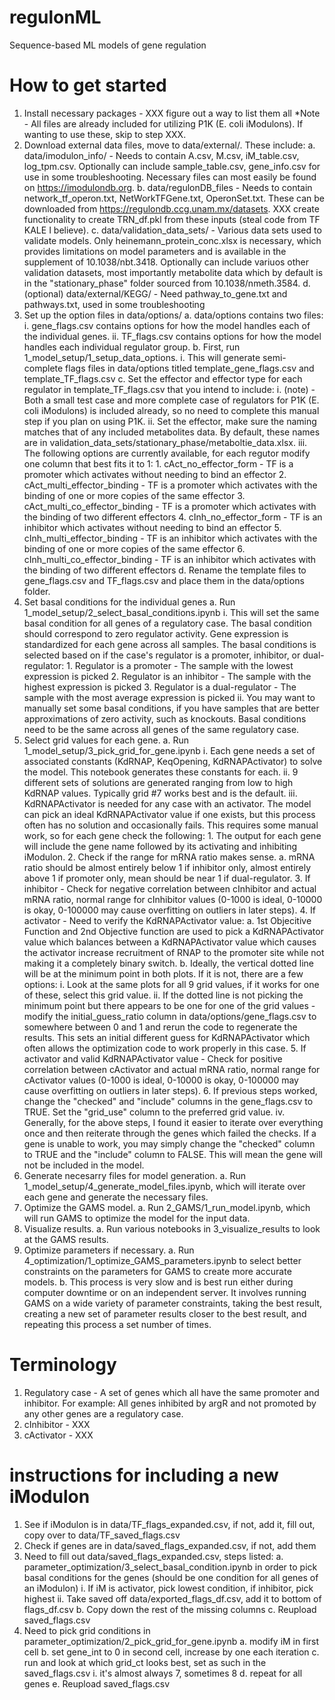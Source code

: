 # regulonML
Sequence-based ML models of gene regulation

# How to get started
1. Install necessary packages - XXX figure out a way to list them all
*Note - All files are already included for utilizing P1K (E. coli iModulons). If wanting to use these, skip to step XXX.
2. Download external data files, move to data/external/. These include:
    a. data/imodulon_info/ - Needs to contain A.csv, M.csv, iM_table.csv, log_tpm.csv. Optionally can include sample_table.csv, gene_info.csv for use in some troubleshooting. Necessary files can most easily be found on https://imodulondb.org.
    b. data/regulonDB_files - Needs to contain network_tf_operon.txt, NetWorkTFGene.txt, OperonSet.txt. These can be downloaded from https://regulondb.ccg.unam.mx/datasets. XXX create functionality to create TRN_df.pkl from these inputs (steal code from TF KALE I believe).
    c. data/validation_data_sets/ - Various data sets used to validate models. Only heinemann_protein_conc.xlsx is necessary, which provides limitations on model parameters and is available in the supplement of 10.1038/nbt.3418. Optionally can include variuos other validation datasets, most importantly metabolite data which by default is in the "stationary_phase" folder sourced from 10.1038/nmeth.3584.
    d. (optional) data/external/KEGG/ - Need pathway_to_gene.txt and pathways.txt, used in some troubleshooting
3. Set up the option files in data/options/
    a. data/options contains two files:
        i. gene_flags.csv contains options for how the model handles each of the individual genes.
        ii. TF_flags.csv contains options for how the model handles each individual regulator group.
    b. First, run 1_model_setup/1_setup_data_options.
        i. This will generate semi-complete flags files in data/options titled template_gene_flags.csv and template_TF_flags.csv
    c. Set the effector and effector type for each regulator in template_TF_flags.csv that you intend to include:
        i. (note) - Both a small test case and more complete case of regulators for P1K (E. coli iModulons) is included already, so no need to complete this manual step if you plan on using P1K.
        ii. Set the effector, make sure the naming matches that of any included metabolites data. By default, these names are in validation_data_sets/stationary_phase/metaboltie_data.xlsx.
        iii. The following options are currently available, for each regutor modify one column that best fits it to 1:
            1. cAct_no_effector_form - TF is a promoter which activates without needing to bind an effector
            2. cAct_multi_effector_binding - TF is a promoter which activates with the binding of one or more copies of the same effector
            3. cAct_multi_co_effector_binding - TF is a promoter which activates with the binding of two different effectors
            4. cInh_no_effector_form - TF is an inhibitor which activates without needing to bind an effector
            5. cInh_multi_effector_binding - TF is an inhibitor which activates with the binding of one or more copies of the same effector
            6. cInh_multi_co_effector_binding -  TF is an inhibitor which activates with the binding of two different effectors
    d. Rename the template files to gene_flags.csv and TF_flags.csv and place them in the data/options folder.
4. Set basal conditions for the individual genes
    a. Run 1_model_setup/2_select_basal_conditions.ipynb
        i. This will set the same basal condition for all genes of a regulatory case. The basal condition should correspond to zero regulator activity. Gene expression is standardized for each gene across all samples. The basal conditions is selected based on if the case's regulator is a promoter, inhibitor, or dual-regulator:
            1. Regulator is a promoter - The sample with the lowest expression is picked
            2. Regulator is an inhibitor - The sample with the highest expression is picked
            3. Regulator is a dual-regulator - The sample with the most average expression is picked
        ii. You may want to manually set some basal conditions, if you have samples that are better approximations of zero activity, such as knockouts. Basal conditions need to be the same across all genes of the same regulatory case.
5. Select grid values for each gene.
    a. Run 1_model_setup/3_pick_grid_for_gene.ipynb
        i. Each gene needs a set of associated constants (KdRNAP, KeqOpening, KdRNAPActivator) to solve the model. This notebook generates these constants for each.
        ii. 9 different sets of solutions are generated ranging from low to high KdRNAP values. Typically grid #7 works best and is the default.
        iii. KdRNAPActivator is needed for any case with an activator. The model can pick an ideal KdRNAPActivator value if one exists, but this process often has no solution and occasionally fails. This requires some manual work, so for each gene check the following:
            1. The output for each gene will include the gene name followed by its activating and inhibiting iModulon.
            2. Check if the range for mRNA ratio makes sense.
                a. mRNA ratio should be almost entirely below 1 if inhibitor only, almost entirely above 1 if promoter only, mean should be near 1 if dual-regulator.
            3. If inhibitor - Check for negative correlation between cInhibitor and actual mRNA ratio, normal range for cInhibitor values (0-1000 is ideal, 0-10000 is okay, 0-100000 may cause overfitting on outliers in later steps).
            4. If activator - Need to verify the KdRNAPActivator value:
                a. 1st Objecitive Function and 2nd Objective function are used to pick a KdRNAPActivator value which balances between a KdRNAPActivator value which causes the activator increase recruitment of RNAP to the promoter site while not making it a completely binary switch.
                b. Ideally, the vertical dotted line will be at the minimum point in both plots. If it is not, there are a few options:
                    i. Look at the same plots for all 9 grid values, if it works for one of these, select this grid value.
                    ii. If the dotted line is not picking the minimum point but there appears to be one for one of the grid values - modify the initial_guess_ratio column in data/options/gene_flags.csv to somewhere between 0 and 1 and rerun the code to regenerate the results. This sets an initial different guess for KdRNAPActivator which often allows the optimization code to work properly in this case.
            5. If activator and valid KdRNAPActivator value - Check for positive correlation between cActivator and actual mRNA ratio, normal range for cActivator values (0-1000 is ideal, 0-10000 is okay, 0-100000 may cause overfitting on outliers in later steps).
            6. If previous steps worked, change the "checked" and "include" columns in the gene_flags.csv to TRUE. Set the "grid_use" column to the preferred grid value.
        iv. Generally, for the above steps, I found it easier to iterate over everything once and then reiterate through the genes which failed the checks. If a gene is unable to work, you may simply change the "checked" column to TRUE and the "include" column to FALSE. This will mean the gene will not be included in the model.
6. Generate necesarry files for model generation.
    a. Run 1_model_setup/4_generate_model_files.ipynb, which will iterate over each gene and generate the necessary files.
7. Optimize the GAMS model.
    a. Run 2_GAMS/1_run_model.ipynb, which will run GAMS to optimize the model for the input data.
8. Visualize results.
    a. Run various notebooks in 3_visualize_results to look at the GAMS results.
9. Optimize parameters if necessary.
    a. Run 4_optimization/1_optimize_GAMS_parameters.ipynb to select better constraints on the parameters for GAMS to create more accurate models.
    b. This process is very slow and is best run either during computer downtime or on an independent server. It involves running GAMS on a wide variety of parameter constraints, taking the best result, creating a new set of parameter results closer to the best result, and repeating this process a set number of times.




# Terminology
1. Regulatory case - A set of genes which all have the same promoter and inhibitor. For example: All genes inhibited by argR and not promoted by any other genes are a regulatory case.
2. cInhibitor - XXX
3. cActivator - XXX



# instructions for including a new iModulon
1. See if iModulon is in data/TF_flags_expanded.csv, if not, add it, fill out, copy over to data/TF_saved_flags.csv
2. Check if genes are in data/saved_flags_expanded.csv, if not, add them
3. Need to fill out data/saved_flags_expanded.csv, steps listed:
    a. parameter_optimization/3_select_basal_condition.ipynb in order to pick basal conditions for the genes (should be one condition for all genes of an iModulon)
        i. If iM is activator, pick lowest condition, if inhibitor, pick highest
        ii. Take saved off data/exported_flags_df.csv, add it to bottom of flags_df.csv
    b. Copy down the rest of the missing columns
    c. Reupload saved_flags.csv
4. Need to pick grid conditions in parameter_optimization/2_pick_grid_for_gene.ipynb
    a. modify iM in first cell
    b. set gene_int to 0 in second cell, increase by one each iteration
    c. run and look at which grid_ct looks best, set as such in the saved_flags.csv
        i. it's almost always 7, sometimes 8
    d. repeat for all genes
    e. Reupload saved_flags.csv